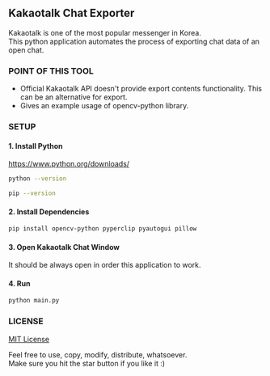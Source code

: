 ## Kakaotalk Chat Exporter

Kakaotalk is one of the most popular messenger in Korea.  
This python application automates the process of exporting chat data of an open chat.

### POINT OF THIS TOOL

- Official Kakaotalk API doesn't provide export contents functionality. This can be an alternative for export.
- Gives an example usage of opencv-python library.

### SETUP

#### 1. Install Python

https://www.python.org/downloads/

```zsh
python --version
```
```zsh
pip --version
```

#### 2. Install Dependencies

```zsh
pip install opencv-python pyperclip pyautogui pillow
```

#### 3. Open Kakaotalk Chat Window
It should be always open in order this application to work.

#### 4. Run

```zsh
python main.py
```

### LICENSE

[MIT License](./LICENSE)

Feel free to use, copy, modify, distribute, whatsoever.  
Make sure you hit the star button if you like it :)
